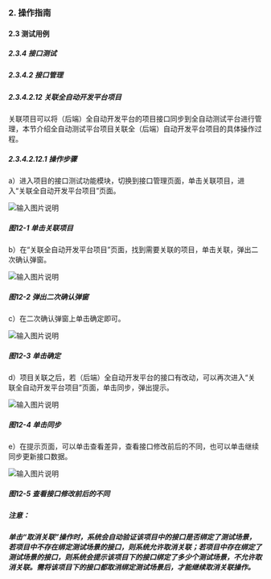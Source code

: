 ### 2. 操作指南

#### 2.3 测试用例

##### 2.3.4 接口测试

##### 2.3.4.2 接口管理

##### 2.3.4.2.12 关联全自动开发平台项目

关联项目可以将（后端）全自动开发平台的项目接口同步到全自动测试平台进行管理，本节介绍全自动测试平台项目关联全（后端）自动开发平台项目的具体操作过程。

##### 2.3.4.2.12.1 操作步骤

a）进入项目的接口测试功能模块，切换到接口管理页面，单击关联项目，进入“关联全自动开发平台项目”页面。

![输入图片说明](../../../../../images/SoFlu%E5%85%A8%E8%87%AA%E5%8A%A8%E6%B5%8B%E8%AF%95%E5%B9%B3%E5%8F%B0%E6%95%99%E7%A8%8B/2.%20%E6%93%8D%E4%BD%9C%E6%8C%87%E5%8D%97/3.%20%E6%B5%8B%E8%AF%95%E7%94%A8%E4%BE%8B/4.%20%E6%8E%A5%E5%8F%A3%E6%B5%8B%E8%AF%95/2.%20%E6%8E%A5%E5%8F%A3%E7%AE%A1%E7%90%86/12-1.png)

##### 图12-1 单击关联项目

b）在“关联全自动开发平台项目”页面，找到需要关联的项目，单击关联，弹出二次确认弹窗。

![输入图片说明](../../../../../images/SoFlu%E5%85%A8%E8%87%AA%E5%8A%A8%E6%B5%8B%E8%AF%95%E5%B9%B3%E5%8F%B0%E6%95%99%E7%A8%8B/2.%20%E6%93%8D%E4%BD%9C%E6%8C%87%E5%8D%97/3.%20%E6%B5%8B%E8%AF%95%E7%94%A8%E4%BE%8B/4.%20%E6%8E%A5%E5%8F%A3%E6%B5%8B%E8%AF%95/2.%20%E6%8E%A5%E5%8F%A3%E7%AE%A1%E7%90%86/12-2.png)

##### 图12-2 弹出二次确认弹窗

c）在二次确认弹窗上单击确定即可。

![输入图片说明](../../../../../images/SoFlu%E5%85%A8%E8%87%AA%E5%8A%A8%E6%B5%8B%E8%AF%95%E5%B9%B3%E5%8F%B0%E6%95%99%E7%A8%8B/2.%20%E6%93%8D%E4%BD%9C%E6%8C%87%E5%8D%97/3.%20%E6%B5%8B%E8%AF%95%E7%94%A8%E4%BE%8B/4.%20%E6%8E%A5%E5%8F%A3%E6%B5%8B%E8%AF%95/2.%20%E6%8E%A5%E5%8F%A3%E7%AE%A1%E7%90%86/12-3.png)

##### 图12-3 单击确定

d）项目关联之后，若（后端）全自动开发平台的接口有改动，可以再次进入“关联全自动开发平台项目”页面，单击同步，弹出提示。

![输入图片说明](../../../../../images/SoFlu%E5%85%A8%E8%87%AA%E5%8A%A8%E6%B5%8B%E8%AF%95%E5%B9%B3%E5%8F%B0%E6%95%99%E7%A8%8B/2.%20%E6%93%8D%E4%BD%9C%E6%8C%87%E5%8D%97/3.%20%E6%B5%8B%E8%AF%95%E7%94%A8%E4%BE%8B/4.%20%E6%8E%A5%E5%8F%A3%E6%B5%8B%E8%AF%95/2.%20%E6%8E%A5%E5%8F%A3%E7%AE%A1%E7%90%86/12-4.png)

##### 图12-4 单击同步

e）在提示页面，可以单击查看差异，查看接口修改前后的不同，也可以单击继续同步更新接口数据。

![输入图片说明](../../../../../images/SoFlu%E5%85%A8%E8%87%AA%E5%8A%A8%E6%B5%8B%E8%AF%95%E5%B9%B3%E5%8F%B0%E6%95%99%E7%A8%8B/2.%20%E6%93%8D%E4%BD%9C%E6%8C%87%E5%8D%97/3.%20%E6%B5%8B%E8%AF%95%E7%94%A8%E4%BE%8B/4.%20%E6%8E%A5%E5%8F%A3%E6%B5%8B%E8%AF%95/2.%20%E6%8E%A5%E5%8F%A3%E7%AE%A1%E7%90%86/12-5.png)

##### 图12-5 查看接口修改前后的不同

##### 注意：

##### 单击“取消关联”操作时，系统会自动验证该项目中的接口是否绑定了测试场景，若项目中不存在绑定测试场景的接口，则系统允许取消关联；若项目中存在绑定了测试场景的接口，则系统会提示该项目下的接口绑定了多少个测试场景，不允许取消关联。需将该项目下的接口都取消绑定测试场景后，才能继续取消关联操作。

